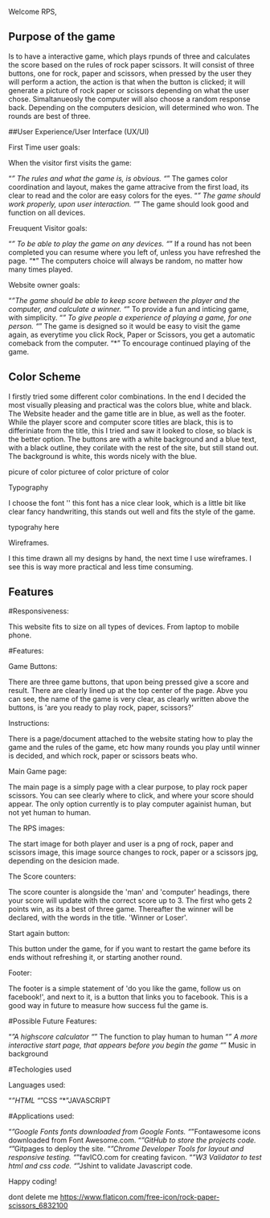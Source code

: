 

Welcome RPS,

## Purpose of the game

Is to have a interactive game, which plays rpunds of three and calculates the score based on the rules of rock paper scissors. It will consist of three buttons, one for rock, paper and scissors, when pressed by the user they will perform a action, the action is that when the button is clicked; it will generate a picture of rock paper or scissors depending on what the user chose. Simaltanueosly the computer will also choose a random response back. Depending on the computers desicion, will determined who won. The rounds are best of three.

##User Experience/User Interface (UX/UI)

First Time user goals:

When the visitor first visits the game:

“*” The rules and what the game is, is obvious.
“*” The games color coordination and layout, makes the game attracive from the first load, its clear to read and the color are easy colors for the eyes.
“*” The game should work properly, upon user interaction.
“*” The game should look good and function on all devices.

Freuquent Visitor goals:

“*” To be able to play the game on any devices.
“*” If a round has not been completed you can resume where you left of, unless you have refreshed the page.
“*” The computers choice will always be random, no matter how many times played. 

Website owner goals:

“*”The game should be able to keep score between the player and the computer, and calculate a winner.
“*” To provide a fun and inticing game, with simplicity.
“*” To give people a experience of playing a game, for one person.
“*” The game is designed so it would be easy to visit the game again, as everytime you click Rock, Paper or Scissors, you get a automatic comeback from the computer.
“*” To encourage continued playing of the game.


## Color Scheme

I firstly tried some different color combinations. In the end I decided the most visually pleasing and practical was the colors blue, white and black. The Website header and the game title are in blue, as well as the footer. While the player score and computer score titles are black, this is to differiniate from the title, this I tried and saw it looked to close, so black is the better option. The buttons are with a white background and a blue text, with a black outline, they corilate with the rest of the site, but still stand out. The background is white, this words nicely with the blue.

picure of color
picturee of color
pricture of color

Typography

I choose the font '' this font has a nice clear look, which is a little bit like clear fancy handwriting, this stands out well and fits the style of the game.

typograhy here

Wireframes.

I this time drawn all my designs by hand, the next time I use wireframes. I see this is way more practical and less time consuming.

## Features

#Responsiveness:

This website fits to size on all types of devices. From laptop to mobile phone.

#Features:

Game Buttons:

There are three game buttons, that upon being pressed give a score and result. There are clearly lined up at the top center of the page.
Abve you can see, the name of the game is very clear, as clearly written above the buttons, is 'are you ready to play rock, paper, scissors?'

Instructions:

There is a page/document attached to the website stating how to play the game and the rules of the game, etc how many rounds you play until winner is decided, and which rock, paper or scissors beats who.

Main Game page:

The main page is a simply page with a clear purpose, to play rock paper scissors. You can see clearly where to click, and where your score should appear. The only option currently is to play computer againist human, but not yet human to human.

The RPS images:

The start image for both player and user is a png of rock, paper and scissors image, this image source changes to rock, paper or a scissors jpg, depending on the desicion made.

The Score counters:

The score counter is alongside the 'man' and 'computer' headings, there your score will update with the correct score up to 3. The first who gets 2 points win, as its a best of three game. Thereafter the winner will be declared, with the words in the title. 'Winner or Loser'.

Start again button:

This button under the game, for if you want to restart the game before its ends without refreshing it,  or starting another round.

Footer:

The footer is a simple statement of 'do you like the game, follow us on facebook!', and next to it, is a button that links you to facebook. This is a good way in future to measure how success ful the game is.


#Possible Future Features:

“*”A highscore calculator
“*” The function to play human to human
“*” A more interactive start page, that appears before you begin the game
“*” Music in background

#Techologies used

Languages used:

“*”HTML
“*”CSS
“*”JAVASCRIPT

#Applications used:

“*”Google Fonts fonts downloaded from Google Fonts.
“*”Fontawesome icons downloaded from Font Awesome.com.
“*”GitHub to store the projects code.
“*”Gitpages to deploy the site.
“*”Chrome Developer Tools for layout and responsive testing.
“*”favICO.com for creating favicon.
“*”W3 Validator to test html and css code.
“*”Jshint to validate Javascript code.

Happy coding!

dont delete me
https://www.flaticon.com/free-icon/rock-paper-scissors_6832100
